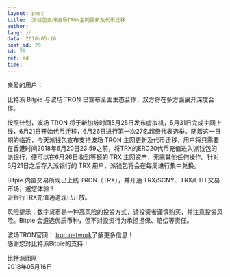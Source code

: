 ```yaml
---
layout: post
title:  派钱包支持波场TRON主网更新及代币迁移
author: 
lang: zh
data: 2018-05-16
post_id: 29
id: 29
ref: ad
time: 
---
```


亲爱的用户：

比特派 Bitpie 与波场 TRON 已宣布全面生态合作，双方将在多方面展开深度合作。

按照计划，波场 TRON 将于新加坡时间5月25日发布虚拟机，5月31日完成主网上线，6月21日开始代币迁移，6月26日进行第一次27名超级代表选举。随着这一日期的临近，今天派钱包宣布支持波场 TRON 主网更新及代币迁移，用户将只需要在香港时间2018年6月20日23:59之前，将TRX的ERC20代币充值进入派钱包的派银行，便可以在6月26日收到等额的 TRX 主网资产，无需其他任何操作。针对6月21日之后存入派银行的 TRX 用户，派钱包将会在每周进行集中兑换。


Bitpie 内置交易所现已上线 TRON（TRX），并开通 TRX/SCNY、TRX/ETH 交易市场，邀您体验！<br/>
派银行TRX充值通道现已开放。


风险提示：数字货币是一种高风险的投资方式，请投资者谨慎购买，并注意投资风险。Bitpie 会遴选优质币种，但不对投资行为承担担保、赔偿等责任。


波场TRON官网： <a href="https://tron.network/" target="_blank">tron.network</a>了解更多信息！<br/>
感谢您对比特派Bitpie的支持！


比特派团队<br/>
2018年05月16日


